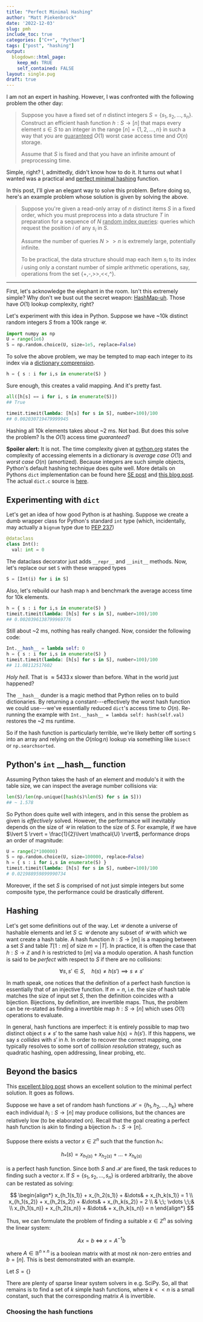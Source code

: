 ```yaml
---
title: "Perfect Minimal Hashing"
author: "Matt Piekenbrock"
date: '2022-12-03'
slug: pmh
include_toc: true
categories: ["C++", "Python"]
tags: ["post", "hashing"]
output: 
  blogdown::html_page:
    keep_md: TRUE
    self_contained: FALSE
layout: single.pug
draft: true 
--- 
```


I am not an expert in hashing. However, I was confronted with the following problem the other day: 

> Suppose you have a fixed set of $n$ distinct integers $S = \{s_1, s_2, \dots, s_n \}$. Construct an efficient hash function $h: S \to [n]$ that maps every element $s \in S$ to an integer in the range $[n] = \{1, 2, \dots, n\}$ in such a way that you are <u>guaranteed</u> $O(1)$ worst case access time and $O(n)$ storage. 
> 
> Assume that $S$ is fixed and that you have an infinite amount of preprocessing time. 

Simple, right? I, admittedly, didn't know how to do it. It turns out what I wanted was a practical and [perfect minimal hashing](https://en.wikipedia.org/wiki/Perfect_hash_function#Minimal_perfect_hash_function) function.

In this post, I'll give an elegant way to solve this problem. Before doing so, here's an example problem whose solution is given by solving the above. 

> Suppose you're given a read-only array of $n$ distinct items $S$ in a fixed order, which you must preprocess into a data structure $T$ in preparation for a sequence of $N$ <u>random index queries</u>: queries which request the position $i$ of any $s_i$ in $S$. 
> 
> Assume the number of queries $N >> n$ is extremely large, potentially infinite. 
> 
> To be practical, the data structure should map each item $s_i$ to its index $i$ using only a constant number of simple arithmetic operations, say, operations from the set {+,-,>>,<<,^}.

<!-- One can come up with a number of scenarios where this problem could arise in real examples. For example, when $N = \infty$, this is like asking to construct the ultimate read-only cache for a streaming algorithm under the assumption of randomized (uniform) access.  -->

----

First, let's acknowledge the elephant in the room. Isn't this extremely simple? Why don't we bust out the secret weapon: [HashMap-uh](https://youtu.be/pKO9UjSeLew?t=45). Those have $O(1)$ lookup complexity, right? 

Let's experiment with this idea in Python. Suppose we have ~10k distinct random integers $S$ from a 100k range $\mathcal{U}$.

```python
import numpy as np 
U = range(1e6)
S = np.random.choice(U, size=1e5, replace=False)

```

To solve the above problem, we may be tempted to map each integer to its index via a [dictionary comprension](https://peps.python.org/pep-0274/). 

```python
h = { s : i for i,s in enumerate(S) }
```
Sure enough, this creates a valid mapping. And it's pretty fast. 

```python
all([h[s] == i for i, s in enumerate(S)]) 
## True

timeit.timeit(lambda: [h[s] for s in S], number=100)/100
## 0.002030719479999945 
```
Hashing all 10k elements takes about ~2 ms. Not bad. But does this solve the problem? Is the $O(1)$ access time _guaranteed_? 

**Spoiler alert:** It is not. The time complexity given at [python.org](https://wiki.python.org/moin/TimeComplexity) states the complexity of accessing elements in a dictionary is _average case_ $O(1)$ and _worst case_ $O(n)$ (amortized). Because integers are such simple objects, Python's default hashing technique does quite well. 
More details on Pythons `dict` implementation can be found here
[SE post](https://stackoverflow.com/questions/327311/how-are-pythons-built-in-dictionaries-implemented) and [this blog post](http://www.laurentluce.com/posts/python-dictionary-implementation/). The actual `dict.c` source is [here](https://hg.python.org/cpython/file/52f68c95e025/Objects/dictobject.c).

## Experimenting with `dict` 
Let's get an idea of how good Python is at hashing. Suppose we create a dumb wrapper class for Python's standard `int` type (which, incidentally, may actually a `bignum` type due to [PEP 237](https://peps.python.org/pep-0237/))

```python
@dataclass
class Int():
  val: int = 0
```

The dataclass decorator just adds `__repr__` and `__init__` methods. Now, let's replace our set `S` with these wrapped types

```python
S = [Int(i) for i in S]
```
Also, let's rebuild our hash map `h` and benchmark the average access time for 10k elements. 

```python
h = { s : i for i,s in enumerate(S) }
timeit.timeit(lambda: [h[s] for s in S], number=100)/100
## 0.0020396138799969776
```

Still about ~2 ms, nothing has really changed. Now, consider the following code: 

```python 
Int.__hash__ = lambda self: 0
h = { s : i for i,s in enumerate(S) }
timeit.timeit(lambda: [h[s] for s in S], number=100)/100
## 11.08112517602
```
_Holy hell_. That is $\approx 5433 \, \text{x}$ slower than before. What in the world just happened?

The `__hash__` dunder is a magic method that Python relies on to build dictionaries. By returning a constant---effectively the worst hash function we could use---we've essentially reduced `dict`'s access time to $O(n)$. Re-running the example with `Int.__hash__ = lambda self: hash(self.val)` restores the ~2 ms runtime. 

So if the hash function is particularly terrible, we're likely better off sorting `S` into an array and relying on the $O(n \log n)$ lookup via something like `bisect` or `np.searchsorted`. 

## Python's `int` \_\_hash\_\_ function 
<!-- https://stackoverflow.com/questions/37612524/when-is-hashn-n-in-python -->
Assuming Python takes the hash of an element and modulo's it with the table size, we can inspect the average number collisions via: 
```python
len(S)/len(np.unique([hash(s)%len(S) for s in S]))
## ~ 1.578
```
So Python does quite well with integers, and in this sense the problem as given is _effectively_ solved. However, the performance will inevitably depends on the size of $\mathcal{U}$ in relation to the size of $S$. For example, if we have $\lvert S \rvert = \frac{1}{2}\lvert \mathcal{U} \rvert$, performance drops an order of magnitude: 

```python
U = range(2*100000)
S = np.random.choice(U, size=100000, replace=False)
h = { s : i for i,s in enumerate(S) }
timeit.timeit(lambda: [h[s] for s in S], number=100)/100
# 0.021988959899990734
```

Moreover, if the set $S$ is comprised of not just simple integers but some composite type, the performance could be drastically different.

## Hashing 

Let's get some definitions out of the way. Let $\mathcal{U}$ denote a universe of hashable elements and let $S \subseteq \mathcal{U}$ denote any subset of $\mathcal{U}$ with which we want create a hash table. A hash function $h: S \to [m]$ is a mapping between a set $S$ and table $T[1:m]$ of size $m = \lvert T \rvert$. In practice, it is often the case that $h : S \to \mathbb{Z}$ and $h$ is restricted to $[m]$ via a modulo operation. A hash function is said to be _perfect_ with respect to $S$ if there are no collisions: 

$$\forall s,s' \in S, \quad h(s) \neq h(s') \implies s \neq s'$$

In math speak, one notices that the definition of a perfect hash function is essentially that of an injective function. If $m = n$, i.e. the size of hash table matches the size of input set $S$, then the definition coincides with a bijection. Bijections, by definition, are invertible maps. Thus, the problem can be re-stated as finding a invertible map $h: S \to [n]$ which uses $O(1)$ operations to evaluate. 

In general, hash functions are imperfect: it is entirely possible to map two distinct object $s \neq s'$ to the same hash value $h(s) = h(s')$. If this happens, we say $s$ _collides_ with $s'$ in $h$. In order to recover the correct mapping, one typically resolves to some sort of _collision resolution_ strategy, such as quadratic hashing, open addressing, linear probing, etc.

## Beyond the basics
This [excellent blog post]() shows an excellent solution to the minimal perfect solution. It goes as follows. 

Suppose we have a set of random hash functions $\mathcal{H} = \{h_1, h_2, \dots, h_k \}$ where each individual $h_i : S \to [n]$ may produce collisions, but the chances are relatively low (to be elaborated on). Recall that the goal creating a perfect hash function is akin to finding a bijection $h_\ast : S \to [n]$. 

Suppose there exists a vector $x \in \mathbb{Z}^n$ such that the function $h_\ast$:

$$ h_\ast(s) = x_{h_1(s)} + x_{h_2(s)} + \dots + x_{h_k(s)} $$

is a perfect hash function. Since both $S$ and $\mathcal{H}$ are fixed, the task reduces to finding such a vector $x$. If $S = \{s_1, s_2, \dots, s_n \}$ is ordered arbitrarily, the above can be restated as solving:

$$
\begin{align*}
x_{h_1(s_1)} + x_{h_2(s_1)} + &\dots& + x_{h_k(s_1)}  = 1 \\
x_{h_1(s_2)} + x_{h_2(s_2)} + &\dots& + x_{h_k(s_2)}  = 2 \\
& \;\; \vdots \;\;& \\
x_{h_1(s_n)} + x_{h_2(s_n)} + &\dots& + x_{h_k(s_n)}  = n
\end{align*} 
$$

Thus, we can formulate the problem of finding a suitable $x \in \mathbb{Z}^n$ as solving the linear system: 

$$ A x = b \; \Longleftrightarrow \; x = A^{-1} b$$

where $A \in \mathbb{B}^{n \times n}$ is a boolean matrix with at most $nk$ non-zero entries and $b = [n]$. This is best demonstrated with an example. 

Let $S = \{\}$


There are plenty of sparse linear system solvers in e.g. SciPy. So, all that remains is to find a set of $k$ simple hash functions, where $k << n$ is a small constant, such that the corresponding matrix $A$ is invertible.

### Choosing the hash functions 












